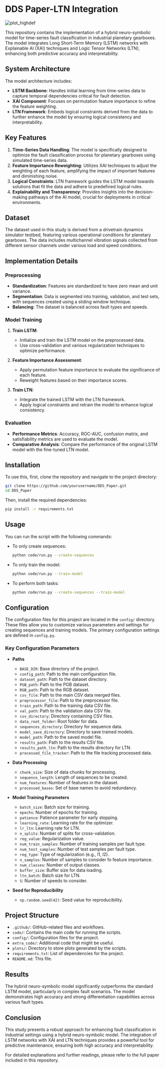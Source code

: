 
# DDS Paper-LTN Integration

![plot_highdef](https://github.com/eduardhogea/DDS_Paper/assets/72266259/5d4a702e-283d-4e88-8da0-ab22e0ed24f8)

This repository contains the implementation of a hybrid neuro-symbolic model for time-series fault classification in industrial planetary gearboxes. The model integrates Long Short-Term Memory (LSTM) networks with Explainable AI (XAI) techniques and Logic Tensor Networks (LTN), enhancing both predictive accuracy and interpretability.

## System Architecture

The model architecture includes:
- **LSTM Backbone**: Handles initial learning from time-series data to capture temporal dependencies critical for fault detection.
- **XAI Component**: Focuses on permutation feature importance to refine the feature weighting.
- **LTN Framework**: Embeds logical constraints derived from the data to further enhance the model by ensuring logical consistency and interpretability.

## Key Features

1. **Time-Series Data Handling**: The model is specifically designed to optimize the fault classification process for planetary gearboxes using simulated time-series data.
2. **Feature Importance Reweighting**: Utilizes XAI techniques to adjust the weighting of each feature, amplifying the impact of important features and diminishing noise.
3. **Logical Constraints**: LTN framework guides the LSTM model towards solutions that fit the data and adhere to predefined logical rules.
4. **Explainability and Transparency**: Provides insights into the decision-making pathways of the AI model, crucial for deployments in critical environments.

## Dataset

The dataset used in this study is derived from a drivetrain dynamics simulator testbed, featuring various operational conditions for planetary gearboxes. The data includes multichannel vibration signals collected from different sensor channels under various load and speed conditions.

## Implementation Details

### Preprocessing

- **Standardization**: Features are standardized to have zero mean and unit variance.
- **Segmentation**: Data is segmented into training, validation, and test sets, with sequences created using a sliding window technique.
- **Balancing**: The dataset is balanced across fault types and speeds.

### Model Training

1. **Train LSTM**:
   - Initialize and train the LSTM model on the preprocessed data.
   - Use cross-validation and various regularization techniques to optimize performance.

2. **Feature Importance Assessment**:
   - Apply permutation feature importance to evaluate the significance of each feature.
   - Reweight features based on their importance scores.

3. **Train LTN**:
   - Integrate the trained LSTM with the LTN framework.
   - Apply logical constraints and retrain the model to enhance logical consistency.

### Evaluation

- **Performance Metrics**: Accuracy, ROC-AUC, confusion matrix, and satisfiability metrics are used to evaluate the model.
- **Comparative Analysis**: Compare the performance of the original LSTM model with the fine-tuned LTN model.
## Installation

To use this, first, clone the repository and navigate to the project directory:

```bash
git clone https://github.com/yourusername/DDS_Paper.git
cd DDS_Paper
```

Then, install the required dependencies:

```bash
pip install -r requirements.txt
```

## Usage

You can run the script with the following commands:

- To only create sequences:
  ```bash
  python code/run.py --create-sequences
  ```

- To only train the model:
  ```bash
  python code/run.py --train-model
  ```

- To perform both tasks:
  ```bash
  python code/run.py --create-sequences --train-model
  ```

## Configuration

The configuration files for this project are located in the `config/` directory. These files allow you to customize various parameters and settings for creating sequences and training models. The primary configuration settings are defined in `config.py`.

### Key Configuration Parameters

- **Paths**
  - `BASE_DIR`: Base directory of the project.
  - `config_path`: Path to the main configuration file.
  - `dataset_path`: Path to the dataset directory.
  - `PGB_path`: Path to the PGB dataset.
  - `RGB_path`: Path to the RGB dataset.
  - `csv_file`: Path to the main CSV data merged files.
  - `preprocessor_file`: Path to the preprocessor file.
  - `train_path`: Path to the training data CSV file.
  - `val_path`: Path to the validation data CSV file.
  - `csv_directory`: Directory containing CSV files.
  - `data_root_folder`: Root folder for data.
  - `sequences_directory`: Directory for sequence data.
  - `model_save_directory`: Directory to save trained models.
  - `model_path`: Path to the saved model file.
  - `results_path`: Path to the results CSV file.
  - `results_path_ltn`: Path to the results directory for LTN.
  - `processed_file_tracker`: Path to the file tracking processed data.

- **Data Processing**
  - `chunk_size`: Size of data chunks for processing.
  - `sequence_length`: Length of sequences to be created.
  - `num_features`: Number of features in the dataset.
  - `processed_bases`: Set of base names to avoid redundancy.

- **Model Training Parameters**
  - `batch_size`: Batch size for training.
  - `epochs`: Number of epochs for training.
  - `patience`: Patience parameter for early stopping.
  - `learning_rate`: Learning rate for the optimizer.
  - `lr_ltn`: Learning rate for LTN.
  - `n_splits`: Number of splits for cross-validation.
  - `reg_value`: Regularization value.
  - `num_train_samples`: Number of training samples per fault type.
  - `num_test_samples`: Number of test samples per fault type.
  - `reg_type`: Type of regularization (e.g., l1, l2).
  - `n_samples`: Number of samples to consider fo feature importance.
  - `num_classes`: Number of output classes.
  - `buffer_size`: Buffer size for data loading.
  - `ltn_batch`: Batch size for LTN.
  - `S`: Number of speeds to consider.

- **Seed for Reproducibility**
  - `np.random.seed(42)`: Seed value for reproducibility.

## Project Structure

- `.github/`: GitHub-related files and workflows.
- `code/`: Contains the main code for running the scripts.
- `config/`: Configuration files for the project.
- `extra_code/`: Additional code that might be useful.
- `plots/`: Directory to store plots generated by the scripts.
- `requirements.txt`: List of dependencies for the project.
- `README.md`: This file.



## Results

The hybrid neuro-symbolic model significantly outperforms the standard LSTM model, particularly in complex fault scenarios. The model demonstrates high accuracy and strong differentiation capabilities across various fault types.

## Conclusion

This study presents a robust approach for enhancing fault classification in industrial settings using a hybrid neuro-symbolic model. The integration of LSTM networks with XAI and LTN techniques provides a powerful tool for predictive maintenance, ensuring both high accuracy and interpretability.


For detailed explanations and further readings, please refer to the full paper included in this repository.
